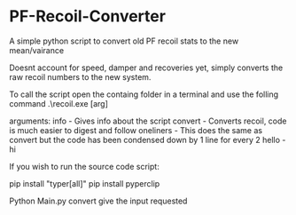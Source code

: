 # PF-Recoil-Converter
A simple python script to convert old PF recoil stats to the new mean/vairance

Doesnt account for speed, damper and recoveries yet, simply converts the raw recoil numbers to the new system.

To call the script open the containg folder in a terminal and use the folling command
.\recoil.exe [arg]

arguments:
info - Gives info about the script
convert - Converts recoil, code is much easier to digest and follow
oneliners - This does the same as convert but the code has been condensed down by 1 line for every 2
hello - hi

If you wish to run the source code script:

pip install "typer[all]"
pip install pyperclip

Python Main.py convert
give the input requested

